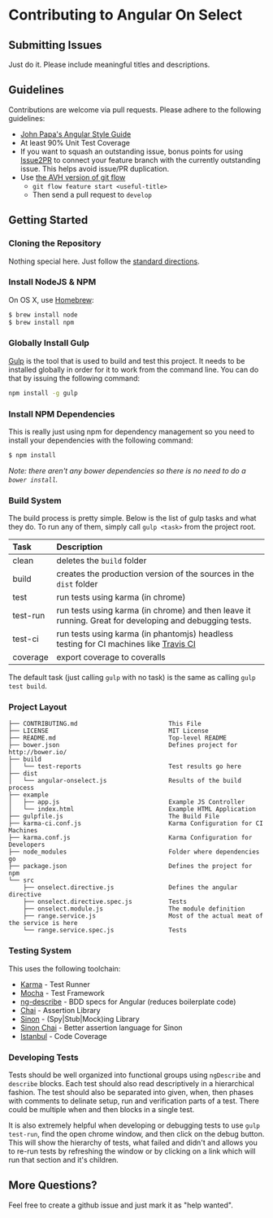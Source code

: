# Contributing to Angular On Select

## Submitting Issues

Just do it. Please include meaningful titles and descriptions.

## Guidelines

Contributions are welcome via pull requests. Please adhere to the following guidelines:

  * [John Papa's Angular Style Guide](https://github.com/johnpapa/angular-styleguide)
  * At least 90% Unit Test Coverage
  * If you want to squash an outstanding issue, bonus points for using
    [Issue2PR](http://issue2pr.herokuapp.com/) to connect your feature branch
    with the currently outstanding issue. This helps avoid issue/PR
    duplication.
  * Use [the AVH version of git flow](https://github.com/petervanderdoes/gitflow-avh)
    * `git flow feature start <useful-title>`
    * Then send a pull request to `develop`

## Getting Started

### Cloning the Repository

Nothing special here. Just follow the [standard directions](https://help.github.com/articles/fork-a-repo/).

### Install NodeJS & NPM

On OS X, use [Homebrew](http://brew.sh/):

```bash
$ brew install node
$ brew install npm
```

### Globally Install Gulp

[Gulp](http://gulpjs.com/) is the tool that is used to build and test this project. It needs to be installed globally
in order for it to work from the command line. You can do that by issuing the following command:

```bash
npm install -g gulp
```

### Install NPM Dependencies

This is really just using npm for dependency management so you need to install your dependencies with the following
command:

```bash
$ npm install
```

_Note: there aren't any bower dependencies so there is no need to do a `bower install`._


### Build System

The build process is pretty simple. Below is the list of gulp tasks and what they do. To run any of them, simply
call `gulp <task>` from the project root.

Task        | Description
:---------- | :----------
clean       | deletes the `build` folder
build       | creates the production version of the sources in the `dist` folder
test        | run tests using karma (in chrome)
test-run    | run tests using karma (in chrome) and then leave it running.  Great for developing and debugging tests.
test-ci     | run tests using karma (in phantomjs) headless testing for CI machines like [Travis CI](https://travis-ci.org/)
coverage    | export coverage to coveralls

The default task (just calling `gulp` with no task) is the same as calling `gulp test build`.

### Project Layout

```text
├── CONTRIBUTING.md                         This File
├── LICENSE                                 MIT License
├── README.md                               Top-level README
├── bower.json                              Defines project for http://bower.io/
├── build
│   └── test-reports                        Test results go here
├── dist
│   └── angular-onselect.js                 Results of the build process
├── example
│   ├── app.js                              Example JS Controller
│   └── index.html                          Example HTML Application
├── gulpfile.js                             The Build File
├── karma-ci.conf.js                        Karma Configuration for CI Machines
├── karma.conf.js                           Karma Configuration for Developers
├── node_modules                            Folder where dependencies go
├── package.json                            Defines the project for npm
└── src
    ├── onselect.directive.js               Defines the angular directive
    ├── onselect.directive.spec.js          Tests
    ├── onselect.module.js                  The module definition
    ├── range.service.js                    Most of the actual meat of the service is here
    └── range.service.spec.js               Tests
```

### Testing System

This uses the following toolchain:

  * [Karma](https://karma-runner.github.io) - Test Runner
  * [Mocha](http://mochajs.org/) - Test Framework
  * [ng-describe](https://github.com/kensho/ng-describe) - BDD specs for Angular (reduces boilerplate code)
  * [Chai](http://chaijs.com/) - Assertion Library
  * [Sinon](http://sinonjs.org/) - (Spy|Stub|Mock)ing Library
  * [Sinon Chai](https://github.com/domenic/sinon-chai) - Better assertion language for Sinon
  * [Istanbul](https://gotwarlost.github.io/istanbul/) - Code Coverage

### Developing Tests

Tests should be well organized into functional groups using `ngDescribe` and `describe` blocks. Each test should also
read descriptively in a hierarchical fashion. The test should also be separated into given, when, then phases with
comments to delinate setup, run and verification parts of a test.  There could be multiple when and then blocks in a
single test.

It is also extremely helpful when developing or debugging tests to use `gulp test-run`, find the open chrome window,
and then click on the debug button.  This will show the hierarchy of tests, what failed and didn't and allows you to
re-run tests by refreshing the window or by clicking on a link which will run that section and it's children.

## More Questions?

Feel free to create a github issue and just mark it as "help wanted".
